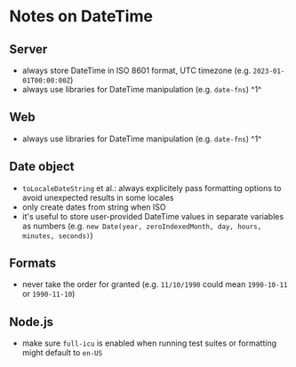 # Notes on DateTime

## Server
- always store DateTime in ISO 8601 format, UTC timezone (e.g. `2023-01-01T00:00:00Z`)
- always use libraries for DateTime manipulation (e.g. `date-fns`) ^1^

## Web
- always use libraries for DateTime manipulation (e.g. `date-fns`) ^1^

## Date object
- `toLocaleDateString` et al.: always explicitely pass formatting options to avoid unexpected results in some locales
- only create dates from string when ISO
- it's useful to store user-provided DateTime values in separate variables as numbers (e.g. `new Date(year, zeroIndexedMonth, day, hours, minutes, seconds)`)

## Formats
- never take the order for granted (e.g. `11/10/1990` could mean `1990-10-11` or `1990-11-10`)

## Node.js
- make sure `full-icu` is enabled when running test suites or formatting might default to `en-US`
